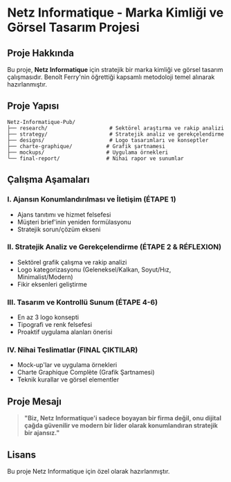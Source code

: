 # Netz Informatique - Marka Kimliği ve Görsel Tasarım Projesi

## Proje Hakkında

Bu proje, **Netz Informatique** için stratejik bir marka kimliği ve görsel tasarım çalışmasıdır. Benoît Ferry'nin öğrettiği kapsamlı metodoloji temel alınarak hazırlanmıştır.

## Proje Yapısı

```
Netz-Informatique-Pub/
├── research/                    # Sektörel araştırma ve rakip analizi
├── strategy/                    # Stratejik analiz ve gerekçelendirme
├── designs/                     # Logo tasarımları ve konseptler
├── charte-graphique/           # Grafik şartnamesi
├── mockups/                    # Uygulama örnekleri
└── final-report/               # Nihai rapor ve sunumlar
```

## Çalışma Aşamaları

### I. Ajansın Konumlandırılması ve İletişim (ÉTAPE 1)
- Ajans tanıtımı ve hizmet felsefesi
- Müşteri brief'inin yeniden formülasyonu
- Stratejik sorun/çözüm ekseni

### II. Stratejik Analiz ve Gerekçelendirme (ÉTAPE 2 & RÉFLEXION)
- Sektörel grafik çalışma ve rakip analizi
- Logo kategorizasyonu (Geleneksel/Kalkan, Soyut/Hız, Minimalist/Modern)
- Fikir eksenleri geliştirme

### III. Tasarım ve Kontrollü Sunum (ÉTAPE 4-6)
- En az 3 logo konsepti
- Tipografi ve renk felsefesi
- Proaktif uygulama alanları önerisi

### IV. Nihai Teslimatlar (FINAL ÇIKTILAR)
- Mock-up'lar ve uygulama örnekleri
- Charte Graphique Complète (Grafik Şartnamesi)
- Teknik kurallar ve görsel elementler

## Proje Mesajı

> **"Biz, Netz Informatique'i sadece boyayan bir firma değil, onu dijital çağda güvenilir ve modern bir lider olarak konumlandıran stratejik bir ajansız."**

## Lisans

Bu proje Netz Informatique için özel olarak hazırlanmıştır.

